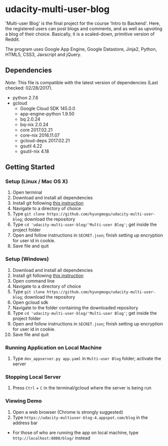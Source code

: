 # udacity-multi-user-blog

'Multi-user Blog' is the final project for the course 'Intro to Backend'. Here, the registered users can post blogs and comments, and as well as upvoting a blog of their choice. Basically, it is a scaled-down, primitive version of Reddit.

The program uses Google App Engine, Google Datastore, Jinja2, Python, HTML5, CSS3, Javscript and jQuery. 

## Dependencies

*Note*: This file is compatible with the latest version of dependencies (Last checked: 02/28/2017).

- python 2.7.6
- gcloud
  - Google Cloud SDK 145.0.0
  - app-engine-python 1.9.50
  - bq 2.0.24
  - bq-nix 2.0.24
  - core 2017.02.21
  - core-nix 2016.11.07
  - gcloud-deps 2017.02.21
  - gsutil 4.22
  - gsutil-nix 4.18

## Getting Started

### Setup (Linux / Mac OS X)
1. Open terminal
2. Download and install all dependencies
3. Install git following [this instruction](https://www.atlassian.com/git/tutorials/install-git)
4. Navigate to a directory of choice
5. Type `git clone https://github.com/hyungmogu/udacity-multi-user-blog`; download the repository
6. Type `cd 'udacity-multi-user-blog/'Multi-user Blog'`; get inside the project folder 
7. Open and follow instructions in `SECRET.json`; finish setting up encryption for user id in cookie.
8. Save file and quit

### Setup (Windows)
1. Download and install all dependencies
2. Install git following [this instruction](https://www.atlassian.com/git/tutorials/install-git) 
3. Open command line
4. Navigate to a directory of choice
5. Type `git clone https://github.com/hyungmogu/udacity-multi-user-blog`; download the repository
6. Open gcloud sdk
7. Navigate to the folder containing the downloaded repository
6. Type `cd 'udacity-multi-user-blog/'Multi-user Blog'`; get inside the project folder
7. Open and follow instructions in `SECRET.json`; finish setting up encryption for user id in cookie.
8. Save file and quit

### Running Application on Local Machine
1. Type `dev_appserver.py app.yaml` in `Multi-user Blog` folder; activate the server

### Stopping Local Server
1. Press `Ctrl` + `C` in the terminal/gcloud where the server is being run

### Viewing Demo
1. Open a web browser (Chrome is strongly suggested)
2. Type `https://udacity-multiuser-blog-4.appspot.com/blog` in the address bar
  - For those of who are running the app on local machine, type `http://localhost:8080/blog/` instead





